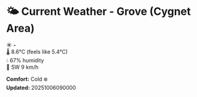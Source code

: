 # 🌤️ Current Weather - Grove (Cygnet Area)

☀️ **-**  
🌡️ 8.6°C (feels like 5.4°C)  
💧 67% humidity  
💨 SW 9 km/h  

**Comfort:** Cold ❄️  
**Updated:** 20251006090000
